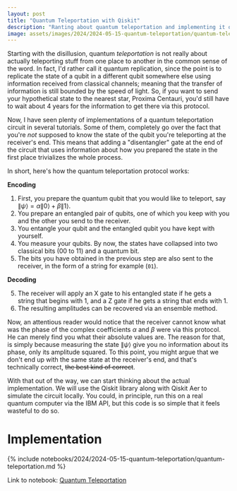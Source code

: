 ```yaml
---
layout: post
title: "Quantum Teleportation with Qiskit"
description: "Ranting about quantum teleportation and implementing it on Qiskit."
image: assets/images/2024/2024-05-15-quantum-teleportation/quantum-teleportation.png
---
```


Starting with the disillusion, quantum *teleportation* is not really about actually teleporting stuff from one place to another in the common sense of the word. In fact, I'd rather call it quantum replication, since the point is to replicate the state of a qubit in a different qubit somewhere else using information received from classical channels; meaning that the transfer of information is still bounded by the speed of light. So, if you want to send your hypothetical state to the nearest star, Proxima Centauri, you'd still have to wait about 4 years for the information to get there via this protocol.

Now, I have seen plenty of implementations of a quantum teleportation circuit in several tutorials. Some of them, completely go over the fact that you're *not* supposed to know the state of the qubit you're teleporting at the receiver's end. This means that adding a "disentangler" gate at the end of the circuit that uses information about how you prepared the state in the first place trivializes the whole process.

In short, here's how the quantum teleportation protocol works:

**Encoding**

1. First, you prepare the quantum qubit that you would like to teleport, say $\|\psi\rangle = \alpha \|0\rangle + \beta \|1 \rangle$.
2. You prepare an entangled pair of qubits, one of which you keep with you and the other you send to the receiver.
4. You entangle your qubit and the entangled qubit you have kept with yourself.
3. You measure your qubits. By now, the states have collapsed into two classical bits (00 to 11) and a quantum bit.
4. The bits you have obtained in the previous step are also sent to the receiver, in the form of a string for example (`01`).

**Decoding**

5. The receiver will apply an X gate to his entangled state if he gets a string that begins with 1, and a Z gate if he gets a string that ends with 1.
6. The resulting amplitudes can be recovered via an ensemble method.

Now, an attentious reader would notice that the receiver cannot know what was the phase of the complex coefficients $\alpha$ and $\beta$ were via this protocol. He can merely find you what their absolute values are. The reason for that, is simply because measuring the state $\| \psi \rangle$ give you no information about its phase, only its amplitude squared. To this point, you might argue that we don't end up with the same state at the receiver's end, and that's technically correct, ~~the best kind of correct~~.

With that out of the way, we can start thinking about the actual implementation. We will use the Qiskit library along with Qiskit Aer to simulate the circuit locally. You could, in principle, run this on a real quantum computer via the IBM API, but this code is so simple that it feels wasteful to do so.

# Implementation

{% include notebooks/2024/2024-05-15-quantum-teleportation/quantum-teleportation.md %}

Link to notebook: [Quantum Teleportation]({{site.baseurl}}/assets/notebooks/2024/2024-05-15-quantum-teleportation/quantum-teleportation.ipynb)